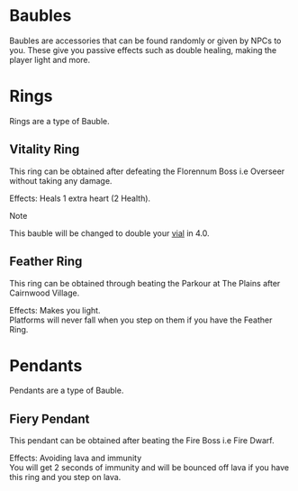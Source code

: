 # Baubles
Baubles are accessories that can be found randomly or given by NPCs to you. These give you passive effects such as double healing, making the player light and more.

# Rings
Rings are a type of Bauble.
## Vitality Ring
This ring can be obtained after defeating the Florennum Boss i.e Overseer without taking any damage.

Effects: Heals 1 extra heart (2 Health).
> [!NOTE]
> This bauble will be changed to double your [vial](vial.md) in 4.0.

## Feather Ring
This ring can be obtained through beating the Parkour at The Plains after Cairnwood Village.

Effects: Makes you light.\
Platforms will never fall when you step on them if you have the Feather Ring.

# Pendants
Pendants are a type of Bauble.
## Fiery Pendant
This pendant can be obtained after beating the Fire Boss i.e Fire Dwarf.

Effects: Avoiding lava and immunity\
You will get 2 seconds of immunity and will be bounced off lava if you have this ring and you step on lava.


